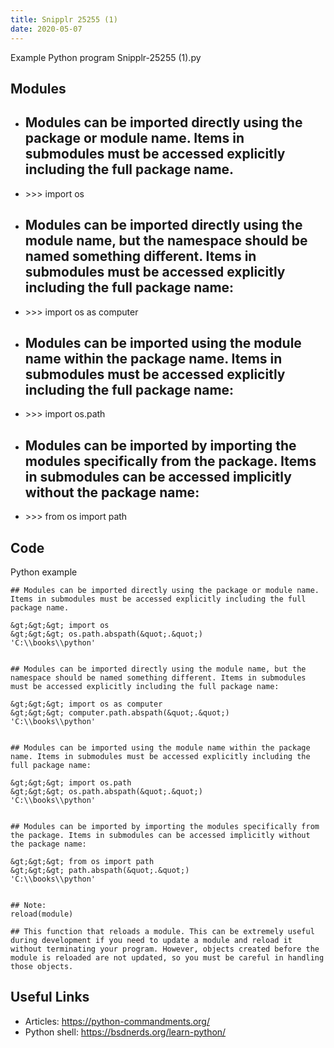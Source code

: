 ```yaml
---
title: Snipplr 25255 (1)
date: 2020-05-07
---
```

Example Python program Snipplr-25255 (1).py

## Modules

* ## Modules can be imported directly using the package or module name. Items in submodules must be accessed explicitly including the full package name.
* &gt;&gt;&gt; import os
* ## Modules can be imported directly using the module name, but the namespace should be named something different. Items in submodules must be accessed explicitly including the full package name:
* &gt;&gt;&gt; import os as computer
* ## Modules can be imported using the module name within the package name. Items in submodules must be accessed explicitly including the full package name:
* &gt;&gt;&gt; import os.path
* ## Modules can be imported by importing the modules specifically from the package. Items in submodules can be accessed implicitly without the package name:
* &gt;&gt;&gt; from os import path

## Code

Python example

    ## Modules can be imported directly using the package or module name. Items in submodules must be accessed explicitly including the full package name.
    
    &gt;&gt;&gt; import os
    &gt;&gt;&gt; os.path.abspath(&quot;.&quot;)
    'C:\\books\\python'
    
    
    ## Modules can be imported directly using the module name, but the namespace should be named something different. Items in submodules must be accessed explicitly including the full package name:
    
    &gt;&gt;&gt; import os as computer
    &gt;&gt;&gt; computer.path.abspath(&quot;.&quot;)
    'C:\\books\\python'
    
    
    ## Modules can be imported using the module name within the package name. Items in submodules must be accessed explicitly including the full package name:
    
    &gt;&gt;&gt; import os.path
    &gt;&gt;&gt; os.path.abspath(&quot;.&quot;)
    'C:\\books\\python'
    
    
    ## Modules can be imported by importing the modules specifically from the package. Items in submodules can be accessed implicitly without the package name:
    
    &gt;&gt;&gt; from os import path
    &gt;&gt;&gt; path.abspath(&quot;.&quot;)
    'C:\\books\\python'
    
    
    ## Note:
    reload(module)
    
    ## This function that reloads a module. This can be extremely useful during development if you need to update a module and reload it without terminating your program. However, objects created before the module is reloaded are not updated, so you must be careful in handling those objects.

## Useful Links

- Articles: https://python-commandments.org/
- Python shell: https://bsdnerds.org/learn-python/
